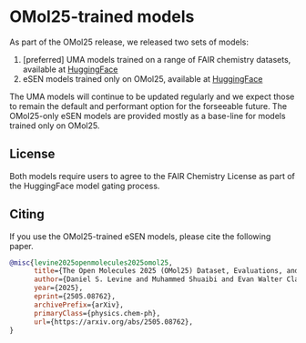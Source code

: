 # OMol25-trained models

As part of the OMol25 release, we released two sets of models:
1. [preferred] UMA models trained on a range of FAIR chemistry datasets, available at [HuggingFace](https://huggingface.co/facebook/UMA)
2. eSEN models trained only on OMol25, available at [HuggingFace](https://huggingface.co/facebook/OMol25/tree/main)

The UMA models will continue to be updated regularly and we expect those to remain the default and performant option for the forseeable future. The OMol25-only eSEN models are provided mostly as a base-line for models trained only on OMol25. 

## License 

Both models require users to agree to the FAIR Chemistry License as part of the HuggingFace model gating process. 

## Citing

If you use the OMol25-trained eSEN models, please cite the following paper. 

```bib
@misc{levine2025openmolecules2025omol25,
      title={The Open Molecules 2025 (OMol25) Dataset, Evaluations, and Models}, 
      author={Daniel S. Levine and Muhammed Shuaibi and Evan Walter Clark Spotte-Smith and Michael G. Taylor and Muhammad R. Hasyim and Kyle Michel and Ilyes Batatia and Gábor Csányi and Misko Dzamba and Peter Eastman and Nathan C. Frey and Xiang Fu and Vahe Gharakhanyan and Aditi S. Krishnapriyan and Joshua A. Rackers and Sanjeev Raja and Ammar Rizvi and Andrew S. Rosen and Zachary Ulissi and Santiago Vargas and C. Lawrence Zitnick and Samuel M. Blau and Brandon M. Wood},
      year={2025},
      eprint={2505.08762},
      archivePrefix={arXiv},
      primaryClass={physics.chem-ph},
      url={https://arxiv.org/abs/2505.08762}, 
}
```
